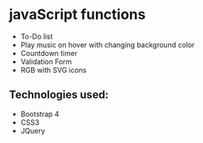 # javaScript functions

* To-Do list
* Play music on hover with changing background color
* Countdown timer
* Validation Form
* RGB with SVG icons

## Technologies used:
- Bootstrap 4
- CSS3
- JQuery
